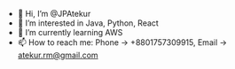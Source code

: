 - 👋 Hi, I’m @JPAtekur
- 👀 I’m interested in Java, Python, React
- 🌱 I’m currently learning AWS
- 📫 How to reach me: Phone -> +8801757309915, Email -> atekur.rm@gmail.com

<!---
JPAtekur/JPAtekur is a ✨ special ✨ repository because its `README.md` (this file) appears on your GitHub profile.
You can click the Preview link to take a look at your changes.
--->
